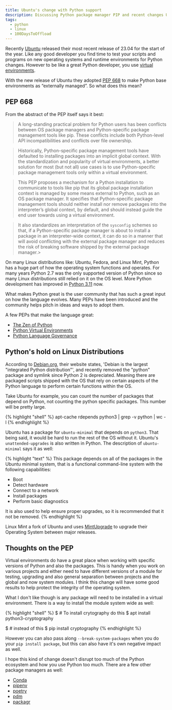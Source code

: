 ```yaml
---
title: Ubuntu's change with Python support
description: Discussing Python package manager PIP and recent changes Ubuntu has taken
tags:
  - python
  - linux
  - 100DaysToOffload
---
```


Recently [Ubuntu](https://ubuntu.com/desktop) released their most recent release of 23.04 for the start of the year. Like any good developer you find time to test your scripts and programs on new operating systems and runtime environments for Python changes. However to be like a great Python developer, you use [virtual environments](https://claytonerrington.com/blog/python-virtual-environments/).

With the new release of Ubuntu they adopted [PEP 668](https://peps.python.org/pep-0668/) to make Python base environments as “externally managed”. So what does this mean?

## PEP 668

From the abstract of the PEP itself says it best:

> A long-standing practical problem for Python users has been conflicts between OS package managers and Python-specific package management tools like pip. These conflicts include both Python-level API incompatibilities and conflicts over file ownership.

> Historically, Python-specific package management tools have defaulted to installing packages into an implicit global context. With the standardization and popularity of virtual environments, a better solution for most (but not all) use cases is to use Python-specific package management tools only within a virtual environment.

> This PEP proposes a mechanism for a Python installation to communicate to tools like pip that its global package installation context is managed by some means external to Python, such as an OS package manager. It specifies that Python-specific package management tools should neither install nor remove packages into the interpreter’s global context, by default, and should instead guide the end user towards using a virtual environment.

> It also standardizes an interpretation of the `sysconfig` schemes so that, if a Python-specific package manager is about to install a package in an interpreter-wide context, it can do so in a manner that will avoid conflicting with the external package manager and reduces the risk of breaking software shipped by the external package manager.>

On many Linux distributions like: Ubuntu, Fedora, and Linux Mint, Python has a huge part of how the operating system functions and operates. For many years Python 2.7 was the only supported version of Python since so many Linux distributions still relied on it on the OS level. More Python development has improved in [Python 3.11](https://www.python.org/downloads/) now. 

What makes Python great is the user community that has such a great input on how the language evolves. Many PEPs have been introduced and the community helps pitch in ideas and ways to adopt them.

A few PEPs that make the language great:

- [The Zen of Python](https://peps.python.org/pep-0020/)
- [Python Virtual Environments](https://peps.python.org/pep-0405/)
- [Python Language Governance](https://peps.python.org/pep-0013/)

## Python's hold on Linux Distributions

According to [Debian.org](https://wiki.debian.org/Python), their website states, 'Debian is the largest "integrated Python distribution"', and recently removed the "python" package and symlink since Python 2 is depreciated. Meaning there are packaged scripts shipped with the OS that rely on certain aspects of the Python language to perform certain functions within the OS.

Take Ubuntu for example, you can count the number of packages that depend on Python, not counting the python specific packages. This number will be pretty large.

{% highlight "shell" %}
apt-cache rdepends python3 | grep -v python | wc -l
{% endhighlight %}

Ubuntu has a package for `ubuntu-minimal` that depends on `python3`. That being said, it would be hard to run the rest of the OS without it. Ubuntu's `unattended-upgrades` is also written in Python. The description of `ubuntu-minimal` says it as well:

{% highlight "text" %}
This package depends on all of the packages in the Ubuntu minimal system, that is a functional command-line system with the following capabilities:

- Boot
- Detect hardware
- Connect to a network
- Install packages
- Perform basic diagnostics

It is also used to help ensure proper upgrades, so it is recommended that it not be removed.
{% endhighlight %}

Linux Mint a fork of Ubuntu and uses [MintUpgrade](https://github.com/linuxmint/mintupgrade/blob/master/usr/lib/linuxmint/mintupgrade/mintupgrade.py) to upgrade their Operating System between major releases.

## Thoughts on the PEP

Virtual environments do have a great place when working with specific versions of Python and also the packages. This is handy when you work on various projects and either need to have different versions of a module for testing, upgrading and also general separation between projects and the global and now system modules. I think this change will have some good results to help protect the integrity of the operating system.

What I don't like though is any package will need to be installed in a virtual environment. There is a way to install the module system wide as well:

{% highlight "shell" %}
$ # To install crytography do this
$ apt install python3-cryptography

$ # instead of this
$ pip install cryptography
{% endhighlight %}

However you can also pass along `--break-system-packages` when you do your `pip install package`, but this can also have it's own negative impact as well.

I hope this kind of change doesn't disrupt too much of the Python ecosystem and how you use Python too much. There are a few other package managers as well:

- [Conda](https://github.com/conda/conda/)
- [pipenv](https://github.com/pypa/pipenv)
- [poetry](https://python-poetry.org/)
- [pdm](https://pdm.fming.dev/)
- [packagr](https://www.packagr.app/)